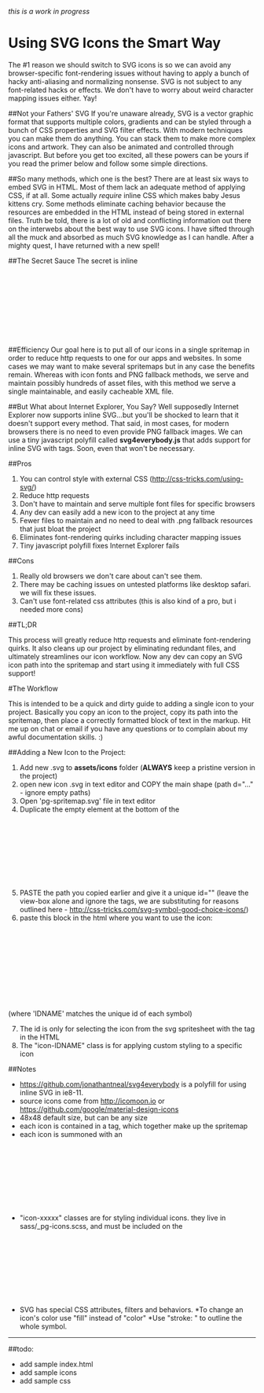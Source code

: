 *this is a work in progress*

# Using SVG Icons the Smart Way
The #1 reason we should switch to SVG icons is so we can avoid any browser-specific font-rendering issues without having to apply a bunch of hacky anti-aliasing and normalizing nonsense. SVG is not subject to any font-related hacks or effects. We don't have to worry about weird character mapping issues either. Yay!

##Not your Fathers' SVG
If you're unaware already, SVG is a vector graphic format that supports multiple colors, gradients and can be styled through a bunch of CSS properties and SVG filter effects. With modern techniques you can make them do anything. You can stack them to make more complex icons and artwork. They can also be animated and controlled through javascript. But before you get too excited, all these powers can be yours if you read the primer below and follow some simple directions.

##So many methods, which one is the best?
There are at least six ways to embed SVG in HTML. Most of them lack an adequate method of applying CSS, if at all. Some actually *require* inline CSS which makes baby Jesus kittens cry. Some methods eliminate caching behavior because the resources are embedded in the HTML instead of being stored in external files. Truth be told, there is a lot of old and conflicting information out there on the interwebs about the best way to use SVG icons. I have sifted through all the muck and absorbed as much SVG knowledge as I can handle. After a mighty quest, I have returned with a new spell! 

##The Secret Sauce
The secret is inline <svg> directly in the HTML, with an "icon-xxxxx" class for custom styling through external CSS! Nested inside that is the <use> tag that allows us to select the desired icon sprite from the main spritemap.svg using unique IDs given to each icon. Still with me? Good.

##Efficiency
Our goal here is to put all of our icons in a single spritemap in order to reduce http requests to one for our apps and websites. In some cases we may want to make several spritemaps but in any case the benefits remain. Whereas with icon fonts and PNG fallback methods, we serve and maintain possibly hundreds of asset files, with this method we serve a single maintainable, and easily cacheable XML file.

##But What about Internet Explorer, You Say?
Well supposedly Internet Explorer now supports inline SVG...but you'll be shocked to learn that it doesn't support every method. That said, in most cases, for modern browsers there is no need to even provide PNG fallback images. We can use a tiny javascript polyfill called **svg4everybody.js** that adds support for inline SVG with <use> tags. Soon, even that won't be necessary. 

##Pros
1. You can control style with external CSS (http://css-tricks.com/using-svg/)
2. Reduce http requests
3. Don't have to maintain and serve multiple font files for specific browsers
4. Any dev can easily add a new icon to the project at any time
5. Fewer files to maintain and no need to deal with .png fallback resources that just bloat the project
6. Eliminates font-rendering quirks including character mapping issues
7. Tiny javascript polyfill fixes Internet Explorer fails

##Cons
1. Really old browsers we don't care about can't see them.
2. There may be caching issues on untested platforms like desktop safari. we will fix these issues.
3. Can't use font-related css attributes (this is also kind of a pro, but i needed more cons)

##TL;DR

This process will greatly reduce http requests and eliminate font-rendering quirks. It also cleans up our project by eliminating redundant files, and ultimately streamlines our icon workflow. Now any dev can copy an SVG icon path into the spritemap and start using it immediately with full CSS support! 

#The Workflow

This is intended to be a quick and dirty guide to adding a single icon to your project. Basically you copy an icon to the project, copy its path into the spritemap, then place a correctly formatted block of text in the markup. Hit me up on chat or email if you have any questions or to complain about my awful documentation skills. :)

##Adding a New Icon to the Project: 
1. Add new .svg to **assets/icons** folder (**ALWAYS** keep a pristine version in the project)
2. open new icon .svg in text editor and COPY the main shape (path d="..." - ignore empty paths)
3. Open 'pg-spritemap.svg' file in text editor 
4. Duplicate the empty <symbol> element at the bottom of the <svg> block
5. PASTE the path you copied earlier and give it a unique id="" (leave the view-box alone and ignore the <g> tags, we are substituting <symbol> for reasons outlined here - http://css-tricks.com/svg-symbol-good-choice-icons/)
6. paste this block in the html where you want to use the icon:

  <svg class="icon-IDNAME"> 
    <use xlink:href="assets/icons/spritemap.svg#IDNAME"></use>
  </svg>
 
 (where 'IDNAME' matches the unique id of each symbol)

7. The id is only for selecting the icon from the svg spritesheet with the <use> tag in the HTML
8. The "icon-IDNAME" class is for applying custom styling to a specific icon

##Notes
* https://github.com/jonathantneal/svg4everybody is a polyfill for using inline SVG in ie8-11.
* source icons come from http://icomoon.io or https://github.com/google/material-design-icons
* 48x48 default size, but can be any size
* each icon is contained in a <symbol> tag, which together make up the spritemap
* each icon is summoned with an <svg> tag containing a <use> tag that points to the id of the desired icon
* "icon-xxxxx" classes are for styling individual icons. they live in sass/_pg-icons.scss, and must be included on the <svg> tag or they won't work.
* SVG has special CSS attributes, filters and behaviors. 
*To change an icon's color use "fill" instead of "color"
*Use "stroke: " to outline the whole symbol.
----------------------
##todo:
* add sample index.html
* add sample icons 
* add sample css